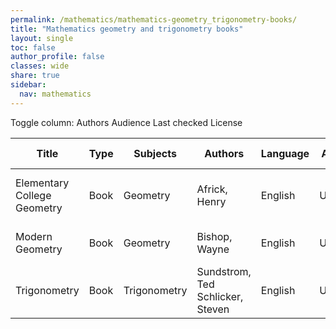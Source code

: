 ```yaml
---
permalink: /mathematics/mathematics-geometry_trigonometry-books/
title: "Mathematics geometry and trigonometry books"
layout: single
toc: false
author_profile: false
classes: wide
share: true
sidebar:
  nav: mathematics
---
```


<div class="table_cols_toggles">
Toggle column: <a class="toggle-vis btn btn--danger" data-column="3">Authors</a> <a class="toggle-vis btn btn--danger" data-column="5">Audience</a> <a class="toggle-vis btn btn--danger" data-column="8">Last checked</a> <a class="toggle-vis btn btn--danger" data-column="9">License</a>
</div>
<table class="display" style="width:100%">
<thead>
<tr>
    <th>Title</th>
    <th>Type</th>
    <th>Subjects</th>
    <th>Authors</th>
    <th>Language</th>
    <th>Audience</th>
    <th>Reviews</th>
    <th>URLs</th>
    <th>Last checked</th>
    <th>License</th>
</tr>
</thead>
<tbody>
<tr>
    <td>Elementary College Geometry</td>
    <td>Book</td>
    <td>Geometry</td>
    <td>Africk, Henry</td>
    <td>English</td>
    <td>Undergrad</td>
    <td></td>
    <td><a href="https://academicworks.cuny.edu/cgi/viewcontent.cgi?article=1051&context=ny_oers" target="_blank" class="btn btn--primary">PDF</a><br><a href="https://math.libretexts.org/Bookshelves/Geometry/Elementary_College_Geometry_(Africk)" target="_blank" class="btn btn--primary">HTML</a></td>
    <td>2023-11-25</td>
    <td>CC BY-NC-SA 4.0 DEED</td>
</tr>
<tr>
    <td>Modern Geometry</td>
    <td>Book</td>
    <td>Geometry</td>
    <td>Bishop, Wayne</td>
    <td>English</td>
    <td>Undergrad</td>
    <td></td>
    <td><a href="https://math.libretexts.org/Bookshelves/Geometry/Modern_Geometry_(Bishop)" target="_blank" class="btn btn--primary">HTML</a><br><a href="https://math.libretexts.org/Bookshelves/Geometry/Modern_Geometry_(Bishop)" target="_blank" class="btn btn--primary">HTML</a></td>
    <td>2023-11-25</td>
    <td>CC BY-NC 4.0 DEED</td>
</tr>
<tr>
    <td>Trigonometry</td>
    <td>Book</td>
    <td>Trigonometry</td>
    <td>Sundstrom, Ted<br>Schlicker, Steven</td>
    <td>English</td>
    <td>Undergrad</td>
    <td></td>
    <td><a href="https://scholarworks.gvsu.edu/cgi/viewcontent.cgi?article=1012&context=books" target="_blank" class="btn btn--primary">PDF</a><br><a href="https://scholarworks.gvsu.edu/books/12/" target="_blank" class="btn btn--info">Site</a></td>
    <td>2023-11-25</td>
    <td>CC BY-NC-SA 3.0 DEED</td>
</tr>
<tfoot>
<tr>
    <td></td>
    <td></td>
    <td></td>
    <td></td>
    <td></td>
    <td></td>
    <td></td>
    <td></td>
    <td></td>
    <td></td>
</tr>
</tfoot>
